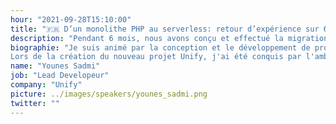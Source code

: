 ```yaml
---
hour: "2021-09-28T15:10:00"
title: "🇫🇷 D’un monolithe PHP au serverless: retour d’expérience sur 6 mois de migration"
description: "Pendant 6 mois, nous avons conçu et effectué la migration d’un monolithe PHP d’une vingtaine d’années vers une architecture micro service en serverless. En faisant coexister deux systèmes aux architectures très différentes, nous avons dû relever des défis techniques. Comment cela s’est-il passé ?"
biographie: "Je suis animé par la conception et le développement de projets techniques ambitieux et innovants. J'ai d'abord débuté en tant que développeur PHP et ainsi fais de PHP, mon langage de prédilection, notamment en m'expertisant avec le framework Symfony. 
Lors de la création du nouveau projet Unify, j'ai été conquis par l'ambition d'une architecture full serverless et j'ai donc décidé de me challenger en acceptant le rôle de responsable technique sur une techno que je ne maitrisais pas du tout. Et quelle choix ! Je suis investis dans cette mission et j'ai bien l'objectif d'être un expert reconnu chez Unify et ailleurs."
name: "Younes Sadmi"
job: "Lead Developeur"
company: "Unify"
picture: ../images/speakers/younes_sadmi.png
twitter: ""
---
```

